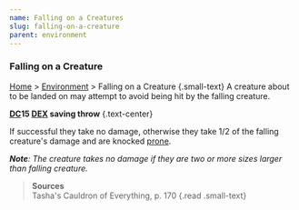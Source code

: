 ```yaml
---
name: Falling on a Creatures
slug: falling-on-a-creature
parent: environment
---
```

### Falling on a Creature
[Home](dm-operations-center) > [Environment](environment) > Falling on a Creature {.small-text}
A creature about to be landed on may attempt to avoid being hit by the falling creature.

**[DC](difficulty-class)15 [DEX](dexterity) saving throw** {.text-center}

If successful they take no damage, otherwise they take 1/2 of the falling creature's damage and are knocked [prone](prone).

***Note**: The creature takes no damage if they are two or more sizes larger than falling creature.*

> **Sources** <br/>
> Tasha's Cauldron of Everything, p. 170
{.read .small-text}
